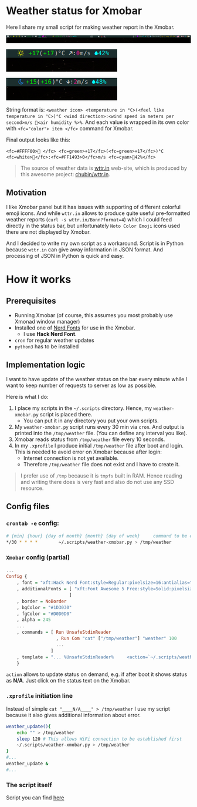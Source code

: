 # Weather status for Xmobar

Here I share my small script for making weather report in the Xmobar.

![screenshot](screenshot/screenshot.png)

![screenshot day](screenshot/screenshot_day.png)

![screenshot night](screenshot/screenshot_night.png)

String format is: `<weather icon> <temperature in °C>(<feel like temperature in °C>)°C <wind direction>:<wind speed in meters per second>m/s <air humidity %>%`.
And each value is wrapped in its own color with `<fc="color"> item </fc>` command for Xmobar.

Final output looks like this:

```
<fc=#FFFF00> </fc> <fc=green>+17</fc>(<fc=green>+17</fc>)°C <fc=white></fc>:<fc=#FF1493>0</fc>m/s <fc=cyan>42%</fc>
```

> The source of weather data is [wttr.in](http://wttr.in) web-site, which is produced by this awesome project: [chubin/wttr.in](https://github.com/chubin/wttr.in).

## Motivation

I like Xmobar panel but it has issues with supporting of different colorful emoji icons. And while `wttr.in` allows to produce quite useful pre-formatted weather reports (`curl -s wttr.in/Bonn?format=4`) which I could feed directly in the status bar, but unfortunately `Noto Color Emoji` icons used there are not displayed by Xmobar.

And I decided to write my own script as a workaround.  Script is in Python because `wttr.in` can give away information in JSON format. And processing of JSON in Python is quick and easy.

# How it works

## Prerequisites

- Running Xmobar (of course, this assumes you most probably use Xmonad window manager)
- Installed one of [Nerd Fonts](https://nerdfonts.com) for use in the Xmobar.
    - I use **Hack Nerd Font**.
- `cron` for regular weather updates
- `python3` has to be installed

## Implementation logic

I want to have update of the weather status on the bar every minute while I want to keep number of requests to server as low as possible.

Here is what I do:

1. I place my scripts in the `~/.scripts` directory. Hence, my `weather-xmobar.py` script is placed there.
    - You can put it in any directory you put your own scripts.
2. My `weather-xmobar.py` script runs every 30 min via `cron`. And output is printed into the `/tmp/weather` file. (You can define any interval you like).
3. Xmobar reads status from `/tmp/weather` file every 10 seconds.
4. In my `.xprofile` I produce initial `/tmp/weather` file after boot and login. This is needed to avoid error on Xmobar because after login:
    - Internet connection is not yet available.
    - Therefore `/tmp/weather` file does not exist and I have to create it.

> I prefer use of `/tmp` because it is `tmpfs` built in RAM. Hence reading and writing there does is very fast and also do not use any SSD resource.

## Config files

### `crontab -e` config:

```sh
# {min} {hour} {day of month} {month} {day of week}     command to be executed
*/30 * * * *        ~/.scripts/weather-xmobar.py > /tmp/weather
```

### `Xmobar` config (partial)

```haskell
...
Config {
    , font = "xft:Hack Nerd Font:style=Regular:pixelsize=16:antialias=true:hinting=light"
    , additionalFonts = [ "xft:Font Awesome 5 Free:style=Solid:pixelsize=16:antialias=true"
                        ]
    , border = NoBorder
    , bgColor = "#1D3030"
    , fgColor = "#D0D0D0"
    , alpha = 245
    ...
    , commands = [ Run UnsafeStdinReader
                   , Run Com "cat" ["/tmp/weather"] "weather" 100
                   ...
                 ]
    , template = "... %UnsafeStdinReader%     <action=`~/.scripts/weather-report.py > /tmp/weather`>%weather%</action>  ..."
    }
```

`action` allows to update status on demand, e.g. if after boot it shows status as **N/A**. Just click on the status text on the Xmobar.

### `.xprofile` initiation line

Instead of simple `cat "____N/A____" > /tmp/weather` I use my script because it also gives additional information about error. 

```sh
weather_update(){
    echo "" > /tmp/weather
    sleep 120 # This allows WiFi connection to be established first
    ~/.scripts/weather-xmobar.py > /tmp/weather
}
#...
weather_update &
#...
```

### The script itself

Script you can find [here](scripts/weather-xmobar.py)
